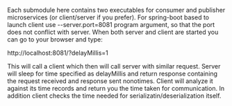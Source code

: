 Each submodule here contains two executables for consumer and publisher microservices (or client/server if you prefer). For spring-boot based to launch client use --server.port=8081 program argument, so that the port does not conflict with server.
When both server and client are started you can go to your browser and type:

http://localhost:8081/?delayMillis=1

This will call a client which then will call server with similar request. Server will sleep for time specified as delayMillis and return response containing the request received and response sent nonotimes. Client will analyze it against its time records and return you the time taken for communication. In addition client checks the time needed for serializatin/deserialization itself.
